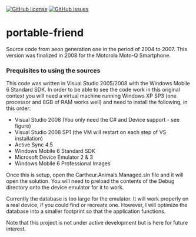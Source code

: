 [![GitHub license](https://img.shields.io/github/license/cartheur/portable-friend)](https://github.com/cartheur/portable-friend/blob/main/LICENSE)
[![GitHub issues](https://img.shields.io/github/issues/cartheur/portable-friend)](https://github.com/cartheur/portable-friend/issues)

# portable-friend
Source code from aeon generation one in the period of 2004 to 2007. This version was finalized in 2008 for the Motorola Moto-Q Smartphone.

### Prequisites to using the sources

This code was written in Visual Studio 2005/2008 with the Windows Mobile 6 Standard SDK. In order to be able to see the code work in this original context you will need a virtual machine running Windows XP SP3 (one processor and 8GB of RAM works well) and need to install the following, in this order:

* Visual Studio 2008 (You only need the C# and Device support - see figure)
* Visual Studio 2008 SP1 (the VM will restart on each step of VS installation)
* Active Sync 4.5
* Windows Mobile 6 Standard SDK
* Microsoft Device Emulator 2 & 3
* Windows Mobile 6 Professional Images

Once this is setup, open the Cartheur.Animals.Managed.sln file and it will open the solution. You will need to preload the contents of the Debug directory onto the device emulator for it to work.

Currently the database is too large for the emulator. It will work properly on a real device, if you could find or recreate one. However, I will optimize the database into a smaller footprint so that the application functions.

Note that this project is not under active development but is here for future interest.
